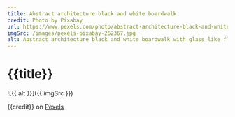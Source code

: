 ```yaml
---
title: Abstract architecture black and white boardwalk
credit: Photo by Pixabay
url: https://www.pexels.com/photo/abstract-architecture-black-and-white-boardwalk-262367/
imgSrc: /images/pexels-pixabay-262367.jpg
alt: Abstract architecture black and white boardwalk with glass like floor
---
```


# {{title}}

![{{ alt }}]({{ imgSrc }})


{{credit}} on [Pexels]({{url}})